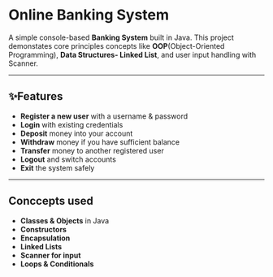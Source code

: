 # Online Banking System
A simple console-based **Banking System** built in Java. This project demonstates core principles concepts like **OOP**(Object-Oriented Programming), **Data Structures- Linked List**, and user input handling with Scanner.

---
## ✨Features
- **Register a new user** with a username & password
- **Login** with existing credentials
- **Deposit** money into your account
- **Withdraw** money if you have sufficient balance
- **Transfer** money to another registered user
- **Logout** and switch accounts
- **Exit** the system safely

---
## Conccepts used
- **Classes & Objects** in Java
- **Constructors**
- **Encapsulation**
- **Linked Lists**
- **Scanner for input**
- **Loops & Conditionals**
